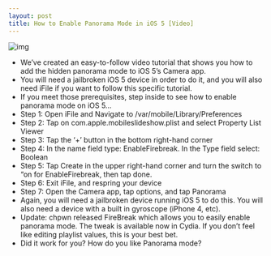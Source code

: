 ```yaml
---
layout: post
title: How to Enable Panorama Mode in iOS 5 [Video]
---
```

![img](http://media.idownloadblog.com/wp-content/uploads/2011/11/How-to-enable-panorama-in-iOS-5.png)
* We’ve created an easy-to-follow video tutorial that shows you how to add the hidden panorama mode to iOS 5’s Camera app.
* You will need a jailbroken iOS 5 device in order to do it, and you will also need iFile if you want to follow this specific tutorial.
* If you meet those prerequisites, step inside to see how to enable panorama mode on iOS 5…
* Step 1: Open iFile and Navigate to /var/mobile/Library/Preferences
* Step 2: Tap on com.apple.mobileslideshow.plist and select Property List Viewer
* Step 3: Tap the ‘+’ button in the bottom right-hand corner
* Step 4: In the name field type: EnableFirebreak. In the Type field select: Boolean
* Step 5: Tap Create in the upper right-hand corner and turn the switch to “on for EnableFirebreak, then tap done.
* Step 6: Exit iFile, and respring your device
* Step 7: Open the Camera app, tap options, and tap Panorama
* Again, you will need a jailbroken device running iOS 5 to do this. You will also need a device with a built in gyroscope (iPhone 4, etc).
* Update: chpwn released FireBreak which allows you to easily enable panorama mode. The tweak is available now in Cydia. If you don’t feel like editing playlist values, this is your best bet.
* Did it work for you? How do you like Panorama mode?

